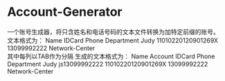 # Account-Generator
一个账号生成器，将只含姓名和电话号码的文本文件转换为加特定前缀的账号。
文本格式为：
Name	IDCard	Phone	Department
Judy	11010220120901269X	13099992222	Network-Center	
其中每列以TAB作为分隔
生成的文本格式为：
Name	Account	IDCard	Phone	Department
Judy	js13099992222	11010220120901269X	13099992222	Network-Center
